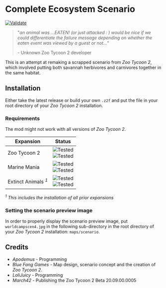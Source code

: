 # Complete Ecosystem Scenario

[![Validate](https://github.com/ZtModArchive/Complete-Ecosystem-Scenario/actions/workflows/validate.yml/badge.svg)](https://github.com/ZtModArchive/Complete-Ecosystem-Scenario/actions/workflows/validate.yml)

> "_an animal was ...EATEN! (or just attacked : ) would be nice if we could differentiate the failure message depending on whether the eaten event was viewed by a guest or not..._"
>
> \- Unknown Zoo Tycoon 2 developer

This is an attempt at remaking a scrapped scenario from _Zoo Tycoon 2_, which involved putting both savannah herbivores and carnivores together in the same habitat.

## Installation

Either take the latest release or build your own `.z2f` and put the file in your root directory of your _Zoo Tycoon 2_ installation.

### Requirements

The mod might not work with all versions of _Zoo Tycoon 2_.

| Expansion | Status |
|-----------|--------|
| Zoo Tycoon 2 | ![Tested](https://img.shields.io/badge/20.09.00.0005--beta-Untested-lightgrey)<br/>![Tested](https://img.shields.io/badge/20.10.00.0006-Untested-lightgrey)
| Marine Mania | ![Tested](https://img.shields.io/badge/30.06.00.0001--beta-Untested-lightgrey)<br/>![Tested](https://img.shields.io/badge/30.07.00.0003--beta-Untested-lightgrey)
| Extinct Animals <sup>_1_</sup>  | ![Tested](https://img.shields.io/badge/32.10.00.0009-Untested-lightgrey)<br/>![Tested](https://img.shields.io/badge/33.05.00.0002UO-Untested-lightgrey)  |

_<sup>1</sup> This includes the installation of all prior expansions_

### Setting the scenario preview image

In order to properly display the scenario preview image, put `worldcampscen4.jpg` in the following sub-directory in the root directory of your _Zoo Tycoon 2_ installation: `maps/scenario`.

## Credits

- _Apodemus_ - Programming
- _Blue Fang Games_ - Map design, scenario concept and the creation of _Zoo Tycoon 2_.
- _LoliJuicy_ - Programming
- _March42_ - Publishing the Zoo Tycoon 2 Beta 20.09.00.0005
